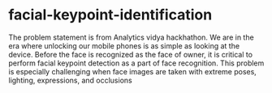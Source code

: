 # facial-keypoint-identification
The problem statement is from Analytics vidya hackhathon. We are in the era where unlocking our mobile phones is as simple as looking at the device. Before the face is recognized as the face of owner, it is critical to perform facial keypoint detection as a part of face recognition. This problem is especially challenging when face images are taken with extreme poses, lighting, expressions, and occlusions
